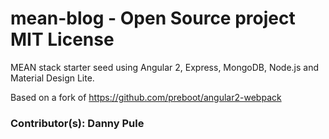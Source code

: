 # mean-blog - Open Source project MIT License
MEAN stack starter seed using Angular 2, Express, MongoDB, Node.js and Material Design Lite.

Based on a fork of https://github.com/preboot/angular2-webpack

### Contributor(s): Danny Pule
